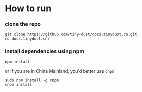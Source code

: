 # How to run

### clone the repo

```
git clone https://github.com/tiny-dust/docs.tinydust.cn.git
cd docs.tinydust.cn/
```

### install dependencies using npm

```
npm install
```

or if you are in China Mainland, you'd better use `cnpm`

```
sudo npm install -g cnpm
cnpm install
```